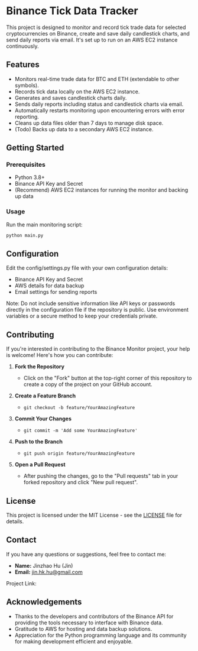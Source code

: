 # Binance Tick Data Tracker

This project is designed to monitor and record tick trade data for selected cryptocurrencies on Binance, create and save daily candlestick charts, and send daily reports via email. It's set up to run on an AWS EC2 instance continuously.

## Features

- Monitors real-time trade data for BTC and ETH (extendable to other symbols).
- Records tick data locally on the AWS EC2 instance.
- Generates and saves candlestick charts daily.
- Sends daily reports including status and candlestick charts via email.
- Automatically restarts monitoring upon encountering errors with error reporting.
- Cleans up data files older than 7 days to manage disk space.
- (Todo) Backs up data to a secondary AWS EC2 instance.
## Getting Started

### Prerequisites

- Python 3.8+
- Binance API Key and Secret
- (Recommend) AWS EC2 instances for running the monitor and backing up data

### Usage

Run the main monitoring script:

```bash
python main.py
```

## Configuration

Edit the config/settings.py file with your own configuration details:

- Binance API Key and Secret
- AWS details for data backup
- Email settings for sending reports

Note: Do not include sensitive information like API keys or passwords directly in the configuration file if the repository is public. Use environment variables or a secure method to keep your credentials private.

## Contributing

If you're interested in contributing to the Binance Monitor project, your help is welcome! Here's how you can contribute:

1. **Fork the Repository**
   - Click on the "Fork" button at the top-right corner of this repository to create a copy of the project on your GitHub account.

2. **Create a Feature Branch**
   - `git checkout -b feature/YourAmazingFeature`

3. **Commit Your Changes**
   - `git commit -m 'Add some YourAmazingFeature'`

4. **Push to the Branch**
   - `git push origin feature/YourAmazingFeature`

5. **Open a Pull Request**
   - After pushing the changes, go to the "Pull requests" tab in your forked repository and click "New pull request".

## License

This project is licensed under the MIT License - see the [LICENSE](LICENSE) file for details.

## Contact

If you have any questions or suggestions, feel free to contact me:

- **Name:** Jinzhao Hu (Jin)
- **Email:** jin.hk.hu@gmail.com

Project Link: 

## Acknowledgements

- Thanks to the developers and contributors of the Binance API for providing the tools necessary to interface with Binance data.
- Gratitude to AWS for hosting and data backup solutions.
- Appreciation for the Python programming language and its community for making development efficient and enjoyable.


